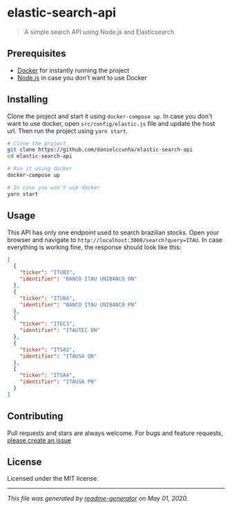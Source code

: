 # elastic-search-api

> A simple search API using Node.js and Elasticsearch

## Prerequisites

- [Docker](https://www.docker.com/) for instantly running the project
- [Node.js](https://nodejs.org/en/) in case you don't want to use Docker

## Installing

Clone the project and start it using `docker-compose up`. In case you don't want to use docker, open `src/config/elastic.js` file and update the host url. Then run the project using `yarn start`.

```sh
# Clone the project
git clone https://github.com/danielccunha/elastic-search-api
cd elastic-search-api

# Run it using docker
docker-compose up

# In case you won't use docker
yarn start
```

## Usage

This API has only one endpoint used to search brazilian stocks. Open your browser and navigate to `http://localhost:3000/search?query=ITAU`. In case everything is working fine, the response should look like this:

```json
[
  {
    "ticker": "ITUB3",
    "identifier": "BANCO ITAU UNIBANCO ON"
  },
  {
    "ticker": "ITUB4",
    "identifier": "BANCO ITAU UNIBANCO PN"
  },
  {
    "ticker": "ITEC3",
    "identifier": "ITAUTEC ON"
  },
  {
    "ticker": "ITSA3",
    "identifier": "ITAUSA ON"
  },
  {
    "ticker": "ITSA4",
    "identifier": "ITAUSA PN"
  }
]
```

## Contributing

Pull requests and stars are always welcome. For bugs and feature requests, [please create an issue](https://github.com/danielccunha/elastic-search-api/issues)

## License

Licensed under the MIT license.

---

_This file was generated by [readme-generator](https://github.com/jonschlinkert/readme-generator) on May 01, 2020._
